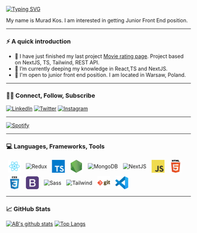 [![Typing SVG](https://readme-typing-svg.demolab.com/?lines=Hi+there!+It's+been+a+while+%F0%9F%91%8B%F0%9F%8F%BB)](https://git.io/typing-svg)

My name is Murad Kos. I am interested in getting Junior Front End position.

---

### ⚡️ A quick introduction

- 🔭 I have just finished my last project [Movie rating page](https://github.com/Murad-Git/movie-rating-timdb). Project based on NextJS, TS, Tailwind, REST API.
- 🌱 I’m currently deeping my knowledge in React,TS and NextJS. 
- 💼 I'm open to junior front end position. I am located in Warsaw, Poland.

---

### 🤝🏻 Connect, Follow, Subscribe

[![LinkedIn](https://img.shields.io/badge/LinkedIn-0077B5?style=for-the-badge&logo=linkedin&logoColor=white)](https://www.linkedin.com/in/murad-kos/)
[![Twitter](https://img.shields.io/badge/Twitter-1DA1F2?style=for-the-badge&logo=twitter&logoColor=white)](https://twitter.com/MuradKos1)
[![Instagram](https://img.shields.io/badge/Instagram-E1306C?style=for-the-badge&logo=instagram&logoColor=white)](https://www.instagram.com/murad_kos/)

---

[![Spotify](https://novatorem.vercel.app/api/spotify?background_color=0d1117&border_color=ffffff)](https://open.spotify.com/user/216dugnajuurbi2rnxkaahz3q)

---

### 💻 Languages, Frameworks, Tools

<p float="left">

<img style="padding:5px;" align="center" alt="ReactJs" width="35px" src="https://raw.githubusercontent.com/github/explore/80688e429a7d4ef2fca1e82350fe8e3517d3494d/topics/react/react.png"/>
<img style="padding:5px;" align="center" alt="Redux" width="35px" src="https://img.favpng.com/2/19/0/redux-react-javascript-angular-cascading-style-sheets-png-favpng-5qbLwUmLTV8RqbHEPT2iY757K_t.jpg"/>
<img style="padding:5px;" align="center" alt="TypeScript" width="35px" src="https://raw.githubusercontent.com/github/explore/80688e429a7d4ef2fca1e82350fe8e3517d3494d/topics/typescript/typescript.png"/>
<img style="padding:5px;" align="center" alt="NodeJS" width="35px" src="https://raw.githubusercontent.com/github/explore/80688e429a7d4ef2fca1e82350fe8e3517d3494d/topics/nodejs/nodejs.png"/>
<img style="padding:5px;" align="center" alt="MongoDB" width="35px" src="https://w7.pngwing.com/pngs/216/509/png-transparent-mongodb-node-js-npm-open-source-model-angularjs-leaf-leaf-logo-grass-thumbnail.png"/>
<img style="padding:5px;" align="center" alt="NextJS" width="35px" src="https://cdn.icon-icons.com/icons2/3392/PNG/512/nextjs_icon_213852.png"/>
<img style="padding:5px;" align="center" alt="JavaScript" width="35px" src="https://raw.githubusercontent.com/github/explore/80688e429a7d4ef2fca1e82350fe8e3517d3494d/topics/javascript/javascript.png">
<img style="padding:5px;" align="center" alt="C" width="35px" 
src="https://raw.githubusercontent.com/github/explore/80688e429a7d4ef2fca1e82350fe8e3517d3494d/topics/html/html.png">
<img style="padding:5px;" align="center" alt="CSS" width="35px" src="https://raw.githubusercontent.com/github/explore/80688e429a7d4ef2fca1e82350fe8e3517d3494d/topics/css/css.png">
<img style="padding:5px;" align="center" alt="BootStrap" width="35px" src="https://raw.githubusercontent.com/github/explore/80688e429a7d4ef2fca1e82350fe8e3517d3494d/topics/bootstrap/bootstrap.png">
<img style="padding:5px;" align="center" alt="Sass" width="35px" src="https://cdn-icons-png.flaticon.com/512/5968/5968358.png">
<img style="padding:5px;" align="center" alt="Tailwind" width="35px" src="https://cdn.icon-icons.com/icons2/2107/PNG/512/file_type_tailwind_icon_130128.png">
<img style="padding:5px;" align="center" alt="Git" width="35px" src="https://raw.githubusercontent.com/github/explore/80688e429a7d4ef2fca1e82350fe8e3517d3494d/topics/git/git.png">
<img style="padding:5px;" align="center" alt="VS Code" width="35px" src="https://raw.githubusercontent.com/github/explore/80688e429a7d4ef2fca1e82350fe8e3517d3494d/topics/visual-studio-code/visual-studio-code.png">
</p>

---

### 📈 GitHub Stats 

[![AB's github stats](https://github-readme-stats.vercel.app/api?username=Murad-Git&count_private=true&show_icons=true&theme=algolia)](https://github.com/anuraghazra/github-readme-stats)
[![Top Langs](https://github-readme-stats.vercel.app/api/top-langs/?username=Murad-Git&layout=compact&langs_count=10&theme=algolia)](https://github.com/anuraghazra/github-readme-stats)

<!---
Murad-Git/Murad-Git is a ✨ special ✨ repository because its `README.md` (this file) appears on your GitHub profile.
You can click the Preview link to take a look at your changes.
--->

